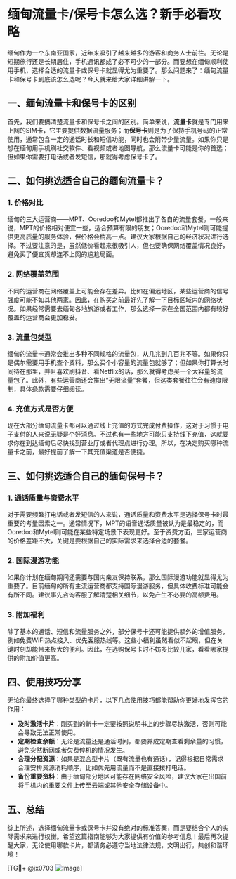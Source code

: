 # 缅甸流量卡/保号卡怎么选？新手必看攻略

缅甸作为一个东南亚国家，近年来吸引了越来越多的游客和商务人士前往。无论是短期旅行还是长期居住，手机通讯都成了必不可少的一部分。而要想在缅甸顺利使用手机，选择合适的流量卡或保号卡就显得尤为重要了。那么问题来了：缅甸流量卡和保号卡到底该怎么选呢？今天就来给大家详细讲解一下。

## 一、缅甸流量卡和保号卡的区别

首先，我们要搞清楚流量卡和保号卡之间的区别。简单来说，**流量卡**就是专门用来上网的SIM卡，它主要提供数据流量服务；而**保号卡**则是为了保持手机号码的正常使用，通常包含一定的通话时长和短信功能，同时也会附带少量流量。如果你只是想在缅甸用手机刷社交软件、看视频或者地图导航，那么流量卡可能是你的首选；但如果你需要打电话或者发短信，那就得考虑保号卡了。

## 二、如何挑选适合自己的缅甸流量卡？

### 1. **价格对比**
缅甸的三大运营商——MPT、Ooredoo和Mytel都推出了各自的流量套餐。一般来说，MPT的价格相对便宜一些，适合预算有限的朋友；Ooredoo和Mytel则可能提供更高质量的服务体验，但价格会稍高一点。建议大家根据自己的经济状况进行选择。不过要注意的是，虽然低价看起来很吸引人，但也要确保网络覆盖情况良好，避免买了便宜货却连不上网的尴尬局面。

### 2. **网络覆盖范围**
不同的运营商在网络覆盖上可能会存在差异。比如在偏远地区，某些运营商的信号强度可能不如其他两家。因此，在购买之前最好先了解一下目标区域内的网络状况。如果经常需要去缅甸各地旅游或者工作，那么选择一家在全国范围内都有较好覆盖的运营商会更加稳妥。

### 3. **流量包类型**
缅甸的流量卡通常会推出多种不同规格的流量包，从几兆到几百兆不等。如果你只是偶尔需要用手机查个资料，那么买个小容量的流量包就够了；但如果你打算长时间待在那里，并且喜欢刷抖音、看Netflix的话，那么就得考虑买一个大容量的流量包了。此外，有些运营商还会推出“无限流量”套餐，但这类套餐往往会有速度限制，具体条款需要仔细阅读。

### 4. **充值方式是否方便**
现在大部分缅甸流量卡都可以通过线上充值的方式完成付费操作，这对于习惯于电子支付的人来说无疑是个好消息。不过也有一些地方可能只支持线下充值，这就要求你在到达缅甸后尽快找到营业厅或者代理点进行办理。所以，在决定购买哪种流量卡之前，最好提前了解一下其充值渠道是否便捷。

## 三、如何挑选适合自己的缅甸保号卡？

### 1. **通话质量与资费水平**
对于需要频繁打电话或者发短信的人来说，通话质量和资费水平是选择保号卡时最重要的考量因素之一。通常情况下，MPT的语音通话质量被认为是最稳定的，而Ooredoo和Mytel则可能在某些特定场景下表现更好。至于资费方面，三家运营商的价格差距不大，关键是要根据自己的实际需求来选择合适的套餐。

### 2. **国际漫游功能**
如果你计划在缅甸期间还需要与国内亲友保持联系，那么国际漫游功能就显得尤为重要了。目前缅甸的所有主流运营商都支持国际漫游服务，但具体收费标准可能会有所不同。建议事先咨询客服了解清楚相关细节，以免产生不必要的高额费用。

### 3. **附加福利**
除了基本的通话、短信和流量服务之外，部分保号卡还可能提供额外的增值服务，例如免费WiFi热点接入、优先客服热线等。这些小福利虽然看似不起眼，但在关键时刻却能带来极大的便利。因此，在选购保号卡时不妨多比较几家，看看哪家提供的附加价值更高。

## 四、使用技巧分享

无论你最终选择了哪种类型的卡片，以下几点使用技巧都能帮助你更好地发挥它的作用：

- **及时激活卡片**：刚买到的新卡一定要按照说明书上的步骤尽快激活，否则可能会导致无法正常使用。
- **定期检查余额**：无论是流量还是通话时间，都要养成定期查看剩余量的习惯，避免突然断网或者欠费停机的情况发生。
- **合理分配资源**：如果是混合型卡片（既有流量也有通话），记得根据日常需求合理安排资源消耗顺序，比如优先用流量而不是直接拨打电话。
- **备份重要资料**：由于缅甸部分地区可能存在网络安全风险，建议大家在出国前将手机内的重要文件上传至云端或其他安全存储设备中。

## 五、总结

综上所述，选择缅甸流量卡或保号卡并没有绝对的标准答案，而是要结合个人的实际需求来进行权衡。希望这篇指南能够为大家提供有价值的参考信息！最后再次提醒大家，无论使用哪款卡片，都请务必遵守当地法律法规，文明出行，共创和谐环境！

[TG💪+ @jx0703 ![Image](https://github.com/user-attachments/assets/dbca1d08-cadb-493c-b0ec-ad6f7a83f270)]